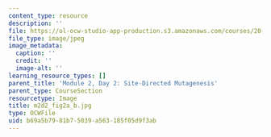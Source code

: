 ```yaml
---
content_type: resource
description: ''
file: https://ol-ocw-studio-app-production.s3.amazonaws.com/courses/20-109-laboratory-fundamentals-in-biological-engineering-spring-2010/b69a5b7981b75039a563185f05d9f3ab_m2d2_fig2a_b.jpg
file_type: image/jpeg
image_metadata:
  caption: ''
  credit: ''
  image-alt: ''
learning_resource_types: []
parent_title: 'Module 2, Day 2: Site-Directed Mutagenesis'
parent_type: CourseSection
resourcetype: Image
title: m2d2_fig2a_b.jpg
type: OCWFile
uid: b69a5b79-81b7-5039-a563-185f05d9f3ab
---
```

